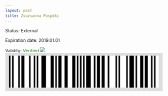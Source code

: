 ```yaml
---
layout: post
title: Zsuzsanna Püspöki
---
```


Status: External

Expiration date: 2019.01.01

Validity: <font color="green"> Verified</font> 
![](/members/img/Zsuzsanna_Püspöki.png)
![](/members/img/bar.png)
